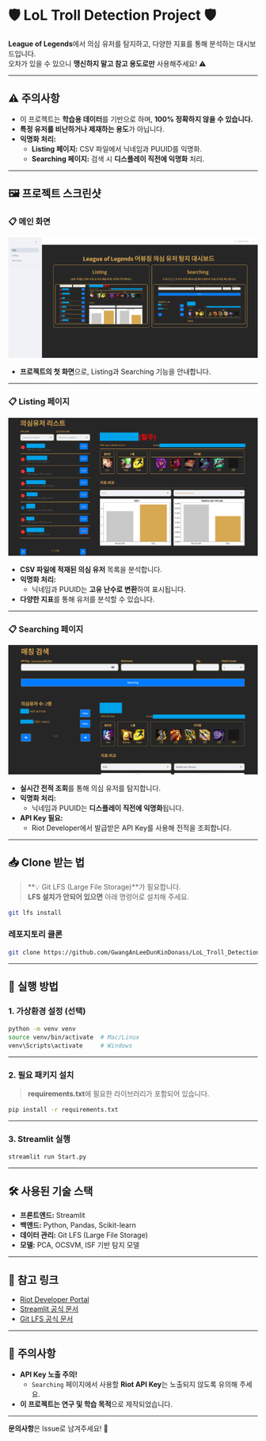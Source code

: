 # 🛡️ LoL Troll Detection Project 🛡️
**League of Legends**에서 의심 유저를 탐지하고, 다양한 지표를 통해 분석하는 대시보드입니다.  
오차가 있을 수 있으니 **맹신하지 말고 참고 용도로만** 사용해주세요! ⚠️

---

## ⚠️ **주의사항**
- 이 프로젝트는 **학습용 데이터**를 기반으로 하며, **100% 정확하지 않을 수 있습니다.**  
- **특정 유저를 비난하거나 제재하는 용도**가 아닙니다.  
- **익명화 처리:**  
  - **Listing 페이지:** CSV 파일에서 닉네임과 PUUID를 익명화.  
  - **Searching 페이지:** 검색 시 **디스플레이 직전에 익명화** 처리.  

---

## 🖼️ **프로젝트 스크린샷**

### 📋 **메인 화면**
![Main](./img/screenshot/title.png)
- **프로젝트의 첫 화면**으로, Listing과 Searching 기능을 안내합니다.

---

### 📋 **Listing 페이지**
![Listing](./img/screenshot/list.png)
- **CSV 파일에 적재된 의심 유저** 목록을 분석합니다.  
- **익명화 처리:**  
  - 닉네임과 PUUID는 **고유 난수로 변환**하여 표시됩니다.  
- **다양한 지표**를 통해 유저를 분석할 수 있습니다.

---

### 📋 **Searching 페이지**
![Searching](./img/screenshot/search.png)
- **실시간 전적 조회**를 통해 의심 유저를 탐지합니다.  
- **익명화 처리:**  
  - 닉네임과 PUUID는 **디스플레이 직전에 익명화**됩니다.  
- **API Key 필요:**  
  - Riot Developer에서 발급받은 API Key를 사용해 전적을 조회합니다.  

---

## 📥 **Clone 받는 법**

> **💡 Git LFS (Large File Storage)**가 필요합니다.  
> **LFS 설치가 안되어 있으면** 아래 명령어로 설치해 주세요.

```bash
git lfs install
```

### **레포지토리 클론**
```bash
git clone https://github.com/GwangAnLeeDunKinDonass/LoL_Troll_Detection_Project.git
```

---

## 🚀 **실행 방법**

### 1. **가상환경 설정 (선택)**
```bash
python -m venv venv
source venv/bin/activate  # Mac/Linux
venv\Scripts\activate     # Windows
```

---

### 2. **필요 패키지 설치**
> **requirements.txt**에 필요한 라이브러리가 포함되어 있습니다.

```bash
pip install -r requirements.txt
```

---

### 3. **Streamlit 실행**
```bash
streamlit run Start.py
```

---

## 🛠️ **사용된 기술 스택**
- **프론트엔드:** Streamlit  
- **백엔드:** Python, Pandas, Scikit-learn  
- **데이터 관리:** Git LFS (Large File Storage)  
- **모델:** PCA, OCSVM, ISF 기반 탐지 모델  

---

## 🔗 **참고 링크**
- [Riot Developer Portal](https://developer.riotgames.com/)
- [Streamlit 공식 문서](https://docs.streamlit.io/)
- [Git LFS 공식 문서](https://git-lfs.github.com/)

---

## 📌 **주의사항**
- **API Key 노출 주의!**  
  - `Searching` 페이지에서 사용할 **Riot API Key**는 노출되지 않도록 유의해 주세요.
- **이 프로젝트는 연구 및 학습 목적**으로 제작되었습니다.  

---

**문의사항**은 Issue로 남겨주세요! 🙌